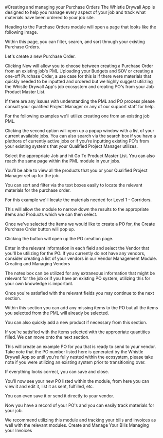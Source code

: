 #Creating and managing your Purchase Orders
The Whistle Drywall App is designed to help you manage every aspect of your job and track what materials have been ordered to your job site.



Heading to the Purchase Orders module will open a page that looks like the following image.



Within this page, you can filter, search, and sort through your existing Purchase Orders.

Let's create a new Purchase Order.



Clicking New will allow you to choose between creating a Purchase Order from an existing job's PML Uploading your Budgets and SOV or creating a one-off Purchase Order, a use case for this is if there were materials that quickly needed to be inputted and ordered but we highly suggest utilizing the Whistle Drywall App's job ecosystem and creating PO's from your Job Product Master List.

If there are any issues with understanding the PML and PO process please consult your qualified Project Manager or any of our support staff for help.

For the following examples we'll utilize creating one from an existing job PML.



Clicking the second option will open up a popup window with a list of your current available jobs. You can also search via the search box if you have a plethora of currently active jobs or if you're inputting existing PO's from your existing systems that your Qualified Project Manager utilizes.

Select the appropriate Job and hit Go To Product Master List. You can also reach the same page within the PML module in your jobs.



You'll be able to view all the products that you or your Qualified Project Manager set up for the job.

You can sort and filter via the text boxes easily to locate the relevant materials for the purchase order.

For this example we'll locate the materials needed for Level 1 - Corridors.



This will allow the module to narrow down the results to the appropriate items and Products which we can then select.

Once we've selected the items we would like to create a PO for, the Create Purchase Order button will pop up.



Clicking the button will open up the PO creation page.



Enter in the relevant information in each field and select the Vendor that you'll be utilizing for the PO. If you currently do not have any vendors, consider creating a list of your vendors in our Vendor Management Module. Creating and Managing Vendors

The notes box can be utilized for any extraneous information that might be relevant for the job or if you have an existing PO system, utilizing this for your own knowledge is important.

Once you're satisfied with the relevant fields you may continue to the next section.



Within this section you can add any missing items to the PO but all the items you selected from the PML will already be selected.

You can also quickly add a new product if necessary from this section.

If you're satisfied with the items selected with the appropriate quantities filled. We can move onto the next section.



This will create an example PO for you that is ready to send to your vendor.
Take note that the PO number listed here is generated by the Whistle Drywall App so until you're fully nested within the ecosystem, please take note if you were utilizing an existing system prior to transitioning over.

If everything looks correct, you can save and close.



You'll now see your new PO listed within the module, from here you can view it and edit it, list it as sent, fulfilled, etc.

You can even save it or send it directly to your vendor.



Now you have a record of your PO's and you can easily track materials for your job.

We recommend utilizing this module and tracking your bills and invoices as well with the relevant modules. Create and Manage Your BIlls Managing your Invoices
